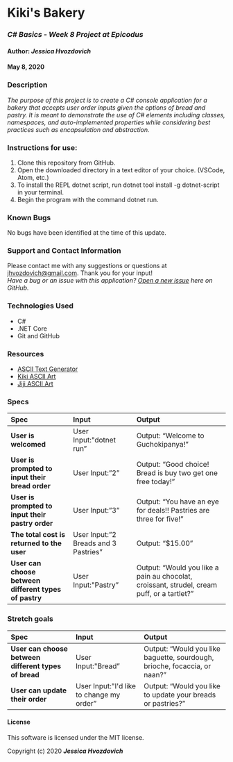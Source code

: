 # **Kiki's Bakery**

### _C# Basics - Week 8 Project at Epicodus_

#### Author: **_Jessica Hvozdovich_**
#### May 8, 2020

### Description

_The purpose of this project is to create a C# console application for a bakery that accepts user order inputs given the options of bread and pastry. It is meant to demonstrate the use of C# elements including classes, namespaces, and auto-implemented properties while considering best practices such as encapsulation and abstraction._

### Instructions for use:

1. Clone this repository from GitHub.
2. Open the downloaded directory in a text editor of your choice.
  (VSCode, Atom, etc.)
3. To install the REPL dotnet script, run dotnet tool install -g dotnet-script in your terminal.
4. Begin the program with the command dotnet run.

### Known Bugs

No bugs have been identified at the time of this update.

### Support and Contact Information

Please contact me with any suggestions or questions at jhvozdovich@gmail.com. Thank you for your input!  
_Have a bug or an issue with this application? [Open a new issue](https://github.com/jhvozdovich/bakery/issues) here on GitHub._

### Technologies Used

* C#
* .NET Core
* Git and GitHub

### Resources

* [ASCII Text Generator](http://patorjk.com/software/taag/)
* [Kiki ASCII Art](http://anime.en.utf8art.com/arc/kikis_delivery_service_3.html)
* [Jiji ASCII Art](http://chaos.en.utf8art.com/arc/kikis_delivery_service_1.html)

### Specs
| Spec | Input | Output |
| :------------- | :------------- | :------------- |
| **User is welcomed** | User Input:"dotnet run” | Output: “Welcome to Guchokipanya!” |
| **User is prompted to input their bread order** | User Input:”2” | Output: “Good choice! Bread is buy two get one free today!” |
| **User is prompted to input their pastry order** | User Input:”3” | Output: “You have an eye for deals!! Pastries are three for five!” |
| **The total cost is returned to the user** | User Input:”2 Breads and 3 Pastries” | Output: “$15.00” |
| **User can choose between different types of pastry** | User Input:"Pastry” | Output: “Would you like a pain au chocolat, croissant, strudel, cream puff, or a tartlet?” |

### Stretch goals
| Spec | Input | Output |
| :------------- | :------------- | :------------- |
| **User can choose between different types of bread** | User Input:"Bread” | Output: “Would you like baguette, sourdough, brioche, focaccia, or naan?” |
| **User can update their order** | User Input:"I'd like to change my order” | Output: “Would you like to update your breads or pastries?” |

#### License

This software is licensed under the MIT license.

Copyright (c) 2020 **_Jessica Hvozdovich_**